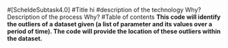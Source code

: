 #[ScheldeSubtask4.0]
#Title  hi
#description of the technology  Why?
Description of the process    Why?
#Table of contents
**This code will identify the outliers of a dataset given (a list of parameter and its values over a period of time). The code will provide the location of these outliers within the dataset.**


